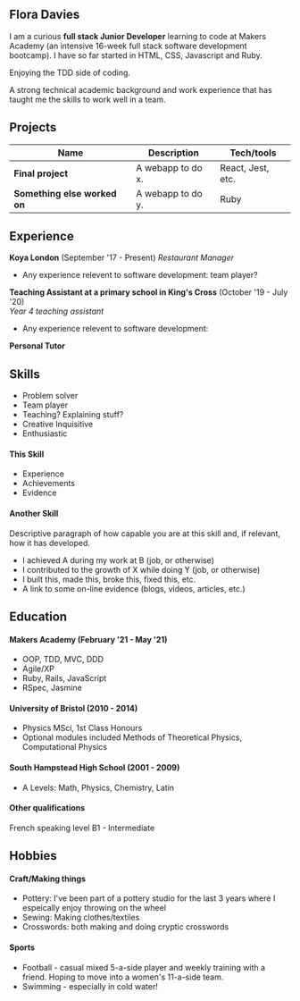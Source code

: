 ## Flora Davies

I am a curious **full stack Junior Developer** learning to code at Makers Academy (an intensive 16-week full stack software development bootcamp). 
I have so far started in HTML, CSS, Javascript and Ruby. 

Enjoying the TDD side of coding.
 
A strong technical academic background and work experience that has taught me the skills to work well in a team.




## Projects

| Name                         | Description       | Tech/tools        |
| ---------------------------- | ----------------- | ----------------- |
| **Final project**            | A webapp to do x. | React, Jest, etc. |
| **Something else worked on** | A webapp to do y. | Ruby              |

## Experience

**Koya London** (September '17 - Present)
_Restaurant Manager_

- Any experience relevent to software development: team player? 

**Teaching Assistant at a primary school in King's Cross** (October '19 - July '20)  
_Year 4 teaching assistant_

- Any experience relevent to software development:

**Personal Tutor** 


## Skills

- Problem solver
- Team player
- Teaching? Explaining stuff?
- Creative Inquisitive
- Enthusiastic

#### This Skill

- Experience
- Achievements
- Evidence

#### Another Skill

Descriptive paragraph of how capable you are at this skill and, if relevant, how it has developed.

- I achieved A during my work at B (job, or otherwise)
- I contributed to the growth of X while doing Y (job, or otherwise)
- I built this, made this, broke this, fixed this, etc.
- A link to some on-line evidence (blogs, videos, articles, etc.)

## Education

#### Makers Academy (February '21 - May '21)

- OOP, TDD, MVC, DDD
- Agile/XP
- Ruby, Rails, JavaScript
- RSpec, Jasmine

#### University of Bristol (2010 - 2014)

- Physics MSci, 1st Class Honours
- Optional modules included Methods of Theoretical Physics, Computational Physics

#### South Hampstead High School (2001 - 2009)

- A Levels: Math, Physics, Chemistry, Latin

#### Other qualifications

French speaking level B1 - Intermediate

## Hobbies

#### **Craft/Making things**
- Pottery: I've been part of a pottery studio for the last 3 years where I espeically enjoy throwing on the wheel
- Sewing: Making clothes/textiles
- Crosswords: both making and doing cryptic crosswords

#### **Sports**
- Football - casual mixed 5-a-side player and weekly training with a friend. Hoping to move into a women's 11-a-side team.
- Swimming - especially in cold water!



